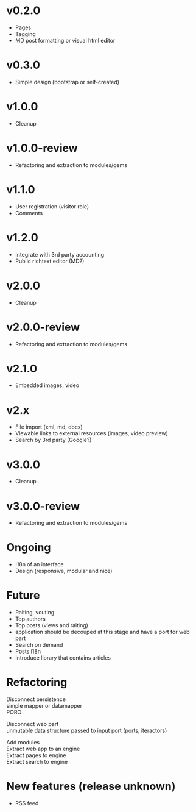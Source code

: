 v0.2.0
======
* Pages
* Tagging
* MD post formatting or visual html editor

v0.3.0
======
* Simple design (bootstrap or self-created)

v1.0.0
======
* Cleanup

v1.0.0-review
=============
* Refactoring and extraction to modules/gems

v1.1.0
======
* User registration (visitor role)
* Comments

v1.2.0
======
* Integrate with 3rd party accounting
* Public richtext editor (MD?)

v2.0.0
======
* Cleanup

v2.0.0-review
=============
* Refactoring and extraction to modules/gems

v2.1.0
======
* Embedded images, video

v2.x
====
* File import (xml, md, docx)
* Viewable links to external resources (images, video preview)
* Search by 3rd party (Google?)

v3.0.0
======
* Cleanup

v3.0.0-review
=============
* Refactoring and extraction to modules/gems

Ongoing
=======
* I18n of an interface
* Design (responsive, modular and nice)

Future
======
* Raiting, vouting
* Top authors
* Top posts (views and raiting)
* application should be decouped at this stage and have a port for web part
* Search on demand
* Posts i18n
* Introduce library that contains articles

Refactoring
===========
Disconnect persistence  
    simple mapper or datamapper  
    PORO  

Disconnect web part  
    unmutable data structure passed to input port (ports, iteractors)  

Add modules  
Extract web app to an engine  
Extract pages to engine  
Extract search to engine  

New features (release unknown)
==============================
* RSS feed
